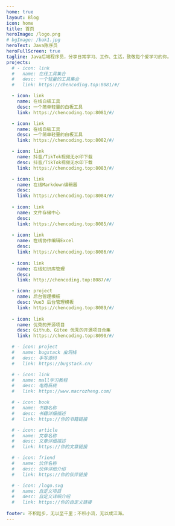 ```yaml
---
home: true
layout: Blog
icon: home
title: 首页
heroImage: /logo.png
# bgImage: /bak1.jpg
heroText: Java陈序员
heroFullScreen: true
tagline: Java后端程序员，分享日常学习、工作、生活，致敬每个爱学习的你。
projects:
  # - icon: link
  #   name: 在线工具集合
  #   desc: 一个轻量的工具集合
  #   link: https://chencoding.top:8081/#/

  - icon: link
    name: 在线白板工具
    desc: 一个简单轻量的白板工具
    link: https://chencoding.top:8081/#/

  - icon: link
    name: 在线白板工具
    desc: 一个简单轻量的白板工具
    link: https://chencoding.top:8082/#/

  - icon: link
    name: 抖音/TikTok视频无水印下载
    desc: 抖音/TikTok视频无水印下载
    link: https://chencoding.top:8083/#/

  - icon: link
    name: 在线Markdown编辑器
    desc: 
    link: https://chencoding.top:8084/#/
  
  - icon: link
    name: 文件存储中心
    desc: 
    link: https://chencoding.top:8085/#/
  
  - icon: link
    name: 在线协作编辑Excel
    desc: 
    link: https://chencoding.top:8086/#/
  
  - icon: link
    name: 在线知识库管理
    desc: 
    link: http://chencoding.top:8087/#/

  - icon: project
    name: 后台管理模板
    desc: Vue3 后台管理模板
    link: https://chencoding.top:8089/#/
  
  - icon: link
    name: 优秀的开源项目
    desc: Github、Gitee 优秀的开源项目合集
    link: https://chencoding.top:8090/#/

  # - icon: project
  #   name: bugstack 虫洞栈
  #   desc: 手写源码
  #   link: https://bugstack.cn/

  # - icon: link
  #   name: mall学习教程
  #   desc: 电商系统
  #   link: https://www.macrozheng.com/

  # - icon: book
  #   name: 书籍名称
  #   desc: 书籍详细描述
  #   link: https://你的书籍链接

  # - icon: article
  #   name: 文章名称
  #   desc: 文章详细描述
  #   link: https://你的文章链接

  # - icon: friend
  #   name: 伙伴名称
  #   desc: 伙伴详细介绍
  #   link: https://你的伙伴链接

  # - icon: /logo.svg
  #   name: 自定义项目
  #   desc: 自定义详细介绍
  #   link: https://你的自定义链接
  
footer: 不积跬步，无以至千里；不积小流，无以成江海。
---
```


<!-- 这是一个博客主页。

要使用此布局，你应该在页面前端设置 `layout: Blog` 和 `home: true`。

相关配置文档请见 [博客主页](https://vuepress-theme-hope.github.io/v2/zh/guide/blog/home/)。 -->
